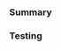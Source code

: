 ### Summary

<!-- Write a sentence or two about the objective this PR accomplishes.-->
<!-- Include a few bullets describing the high level code changesetc -->
<!-- Include screenshots if the change impacts UI -->

### Testing

<!-- You wrote unit tests or e2e tests, right ;) -->
